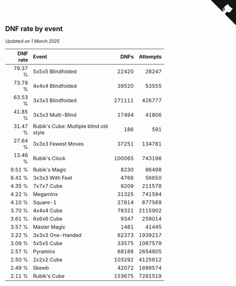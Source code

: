 ## DNF rate by event

*Updated on  1 March 2025*

| DNF rate | Event | DNFs | Attempts |
| ---: | :--- | ---: | ---: |
| 79.37 % | 5x5x5 Blindfolded | 22420 | 28247 |
| 73.79 % | 4x4x4 Blindfolded | 39520 | 53555 |
| 63.53 % | 3x3x3 Blindfolded | 271111 | 426777 |
| 41.85 % | 3x3x3 Multi-Blind | 17494 | 41806 |
| 31.47 % | Rubik's Cube: Multiple blind old style | 186 | 591 |
| 27.64 % | 3x3x3 Fewest Moves | 37251 | 134781 |
| 13.46 % | Rubik's Clock | 100065 | 743196 |
| 9.51 % | Rubik's Magic | 8230 | 86498 |
| 8.41 % | 3x3x3 With Feet | 4766 | 56650 |
| 4.35 % | 7x7x7 Cube | 9209 | 211578 |
| 4.22 % | Megaminx | 31325 | 741594 |
| 4.10 % | Square-1 | 27814 | 677569 |
| 3.70 % | 4x4x4 Cube | 78321 | 2115902 |
| 3.61 % | 6x6x6 Cube | 9347 | 259014 |
| 3.57 % | Master Magic | 1481 | 41445 |
| 3.22 % | 3x3x3 One-Handed | 62373 | 1939217 |
| 3.09 % | 5x5x5 Cube | 33575 | 1087579 |
| 2.57 % | Pyraminx | 68188 | 2654805 |
| 2.50 % | 2x2x2 Cube | 103292 | 4125612 |
| 2.49 % | Skewb | 42072 | 1689574 |
| 2.11 % | Rubik's Cube | 153675 | 7291519 |


<a href="https://github.com/jonatanklosko/wca_statistics" class="github-corner" aria-label="View source on Github"><svg width="80" height="80" viewBox="0 0 250 250" style="fill:#151513; color:#fff; position: absolute; top: 0; border: 0; right: 0;" aria-hidden="true"><path d="M0,0 L115,115 L130,115 L142,142 L250,250 L250,0 Z"></path><path d="M128.3,109.0 C113.8,99.7 119.0,89.6 119.0,89.6 C122.0,82.7 120.5,78.6 120.5,78.6 C119.2,72.0 123.4,76.3 123.4,76.3 C127.3,80.9 125.5,87.3 125.5,87.3 C122.9,97.6 130.6,101.9 134.4,103.2" fill="currentColor" style="transform-origin: 130px 106px;" class="octo-arm"></path><path d="M115.0,115.0 C114.9,115.1 118.7,116.5 119.8,115.4 L133.7,101.6 C136.9,99.2 139.9,98.4 142.2,98.6 C133.8,88.0 127.5,74.4 143.8,58.0 C148.5,53.4 154.0,51.2 159.7,51.0 C160.3,49.4 163.2,43.6 171.4,40.1 C171.4,40.1 176.1,42.5 178.8,56.2 C183.1,58.6 187.2,61.8 190.9,65.4 C194.5,69.0 197.7,73.2 200.1,77.6 C213.8,80.2 216.3,84.9 216.3,84.9 C212.7,93.1 206.9,96.0 205.4,96.6 C205.1,102.4 203.0,107.8 198.3,112.5 C181.9,128.9 168.3,122.5 157.7,114.1 C157.9,116.9 156.7,120.9 152.7,124.9 L141.0,136.5 C139.8,137.7 141.6,141.9 141.8,141.8 Z" fill="currentColor" class="octo-body"></path></svg></a><style>.github-corner:hover .octo-arm{animation:octocat-wave 560ms ease-in-out}@keyframes octocat-wave{0%,100%{transform:rotate(0)}20%,60%{transform:rotate(-25deg)}40%,80%{transform:rotate(10deg)}}@media (max-width:500px){.github-corner:hover .octo-arm{animation:none}.github-corner .octo-arm{animation:octocat-wave 560ms ease-in-out}}</style>
